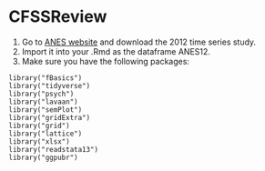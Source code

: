 # CFSSReview

1) Go to [ANES website](https://electionstudies.org/) and download the 2012 time series study.
2) Import it into your .Rmd as the dataframe ANES12.
3) Make sure you have the following packages:

```
library("fBasics")
library("tidyverse")
library("psych")
library("lavaan")
library("semPlot")
library("gridExtra")
library("grid")
library("lattice")
library("xlsx")
library("readstata13")
library("ggpubr")
```
